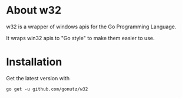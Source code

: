 About w32
==========

w32 is a wrapper of windows apis for the Go Programming Language.

It wraps win32 apis to "Go style" to make them easier to use.

Installation
============

Get the latest version with

	go get -u github.com/gonutz/w32
